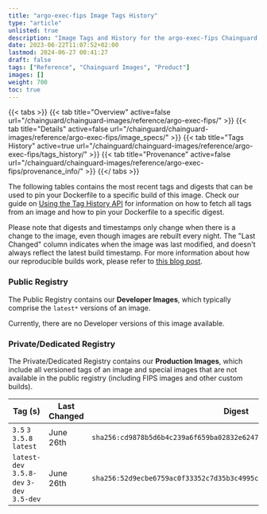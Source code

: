 ```yaml
---
title: "argo-exec-fips Image Tags History"
type: "article"
unlisted: true
description: "Image Tags and History for the argo-exec-fips Chainguard Image"
date: 2023-06-22T11:07:52+02:00
lastmod: 2024-06-27 00:41:27
draft: false
tags: ["Reference", "Chainguard Images", "Product"]
images: []
weight: 700
toc: true
---
```


{{< tabs >}}
{{< tab title="Overview" active=false url="/chainguard/chainguard-images/reference/argo-exec-fips/" >}}
{{< tab title="Details" active=false url="/chainguard/chainguard-images/reference/argo-exec-fips/image_specs/" >}}
{{< tab title="Tags History" active=true url="/chainguard/chainguard-images/reference/argo-exec-fips/tags_history/" >}}
{{< tab title="Provenance" active=false url="/chainguard/chainguard-images/reference/argo-exec-fips/provenance_info/" >}}
{{</ tabs >}}

The following tables contains the most recent tags and digests that can be used to pin your Dockerfile to a specific build of this image. Check our guide on [Using the Tag History API](/chainguard/chainguard-images/using-the-tag-history-api/) for information on how to fetch all tags from an image and how to pin your Dockerfile to a specific digest.

Please note that digests and timestamps only change when there is a change to the image, even though images are rebuilt every night. The "Last Changed" column indicates when the image was last modified, and doesn't always reflect the latest build timestamp. For more information about how our reproducible builds work, please refer to [this blog post](https://www.chainguard.dev/unchained/reproducing-chainguards-reproducible-image-builds).

### Public Registry
The Public Registry contains our **Developer Images**, which typically comprise the `latest*` versions of an image.

Currently, there are no Developer versions of this image available.

### Private/Dedicated Registry
The Private/Dedicated Registry contains our **Production Images**, which include all versioned tags of an image and special images that are not available in the public registry (including FIPS images and other custom builds).

| Tag (s)                                     | Last Changed | Digest                                                                    |
|---------------------------------------------|--------------|---------------------------------------------------------------------------|
|  `3.5` `3` `3.5.8` `latest`                 | June 26th    | `sha256:cd9878b5d6b4c239a6f659ba02832e6247406b8b289f65f4509bd65ae39492ca` |
|  `latest-dev` `3.5.8-dev` `3-dev` `3.5-dev` | June 26th    | `sha256:52d9ecbe6759ac0f33352c7d35b3c4995c7a9a23e0d3e38164ab552b30891265` |

